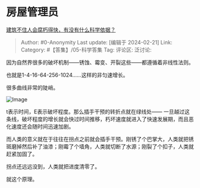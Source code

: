 # 房屋管理员
[建筑不住人会腐朽得快，有没有什么科学依据？](https://www.zhihu.com/question/620361959/answer/3404283672)

> Author: #0-Anonymity
> Last update: [编辑于 2024-02-21]
> Link:
> Category: #【答集】/05-科学答集 
> Tag: 
> 评论区:
> 泛讨论:

因为自然界很多的破坏机制——锈蚀、霉变、开裂这些——都遵循着非线性法则。

也就是1-4-16-64-256-1024……这样的非匀速增长。

很多曲线非常的陡峭。

![Image](https://pica.zhimg.com/50/v2-93134a2152b73331a3023220ef17d58e_720w.jpg?source=2c26e567)

t表示时间，E表示破坏程度。那么插手干预的转折点就在绿线处—— 一旦越过这条线，破坏程度的增长就会快过时间推移，朽坏速度就进入了快速发展期，而且恶化速度还会随时间迅速加剧。

而人类的意义就在于往往在拐点之前就会插手干预。刚锈了个巴掌大，人类就把锈斑磨掉然后补了油漆；刚霉了个墙角，人类就切断了水源；刚裂了个扣子，人类就赶紧加固了。

拐点还远远没到，人类就把进度清零了。

就这个原理。